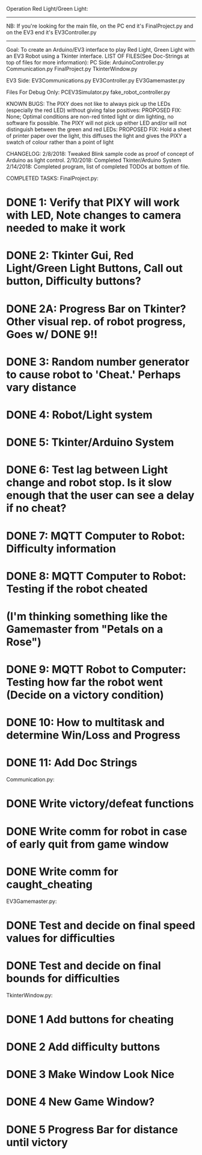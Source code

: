 Operation Red Light/Green Light:

*****
NB: If you're looking for the main file, on the PC end it's FinalProject.py and on the EV3 end it's EV3Controller.py
*****

Goal: To create an Arduino/EV3 interface to play Red Light, Green Light with an EV3 Robot using a Tkinter
interface.
LIST OF FILES(See Doc-Strings at top of files for more information):
PC Side:
ArduinoController.py
Communication.py
FinalProject.py
TkinterWindow.py

EV3 Side:
EV3Communications.py
EV3Controller.py
EV3Gamemaster.py

Files For Debug Only:
PCEV3Simulator.py
fake_robot_controller.py


KNOWN BUGS:
The PIXY does not like to always pick up the LEDs (especially the red LED) without giving false positives:
PROPOSED FIX: None; Optimal conditions are non-red tinted light or dim lighting, no software fix possible.
The PIXY will not pick up either LED and/or will not distinguish between the green and red LEDs:
PROPOSED FIX: Hold a sheet of printer paper over the light, this diffuses the light and gives the PIXY a swatch of
colour rather than a point of light

CHANGELOG:
2/8/2018: Tweaked Blink sample code as proof of concept of Arduino as light control.
2/10/2018: Completed Tkinter/Arduino System
2/14/2018: Completed program, list of completed TODOs at bottom of file.

COMPLETED TASKS:
FinalProject.py:
# DONE 1: Verify that PIXY will work with LED, Note changes to camera needed to make it work
# DONE 2: Tkinter Gui, Red Light/Green Light Buttons, Call out button, Difficulty buttons?
# DONE 2A: Progress Bar on Tkinter? Other visual rep. of robot progress, Goes w/ DONE 9!!
# DONE 3: Random number generator to cause robot to 'Cheat.' Perhaps vary distance
# DONE 4: Robot/Light system
# DONE 5: Tkinter/Arduino System
# DONE 6: Test lag between Light change and robot stop. Is it slow enough that the user can see a delay if no cheat?
# DONE 7: MQTT Computer to Robot: Difficulty information
# DONE 8: MQTT Computer to Robot: Testing if the robot cheated
# (I'm thinking something like the Gamemaster from "Petals on a Rose")
# DONE 9: MQTT Robot to Computer: Testing how far the robot went (Decide on a victory condition)
# DONE 10: How to multitask and determine Win/Loss and Progress
# DONE 11: Add Doc Strings

Communication.py:
# DONE Write victory/defeat functions
# DONE Write comm for robot in case of early quit from game window
# DONE Write comm for caught_cheating

EV3Gamemaster.py:
# DONE Test and decide on final speed values for difficulties
# DONE Test and decide on final bounds for difficulties

TkinterWindow.py:
# DONE 1 Add buttons for cheating
# DONE 2 Add difficulty buttons
# DONE 3 Make Window Look Nice
# DONE 4 New Game Window?
# DONE 5 Progress Bar for distance until victory